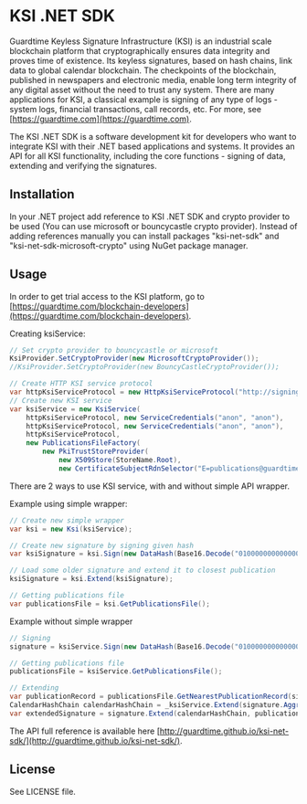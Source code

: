 # KSI .NET SDK #
Guardtime Keyless Signature Infrastructure (KSI) is an industrial scale blockchain platform that cryptographically 
ensures data integrity and proves time of existence. Its keyless signatures, based on hash chains, link data to global 
calendar blockchain. The checkpoints of the blockchain, published in newspapers and electronic media, enable long term 
integrity of any digital asset without the need to trust any system. There are many applications for KSI, a classical 
example is signing of any type of logs - system logs, financial transactions, call records, etc. For more, 
see [https://guardtime.com](https://guardtime.com).

The KSI .NET SDK is a software development kit for developers who want to integrate KSI with their .NET based applications 
and systems. It provides an API for all KSI functionality, including the core functions - signing of data, extending 
and verifying the signatures.

## Installation ##

In your .NET project add reference to KSI .NET SDK and crypto provider to be used (You can use microsoft or bouncycastle crypto provider).
Instead of adding references manually you can install packages "ksi-net-sdk" and "ksi-net-sdk-microsoft-crypto" using NuGet package manager.

## Usage ##

In order to get trial access to the KSI platform, go to [https://guardtime.com/blockchain-developers](https://guardtime.com/blockchain-developers).

Creating ksiService:

```cs
// Set crypto provider to bouncycastle or microsoft 
KsiProvider.SetCryptoProvider(new MicrosoftCryptoProvider()); 
//KsiProvider.SetCryptoProvider(new BouncyCastleCryptoProvider()); 

// Create HTTP KSI service protocol
var httpKsiServiceProtocol = new HttpKsiServiceProtocol("http://signingservice_url", "http://extendingservice_url", "http://publicationsfile_url");
// Create new KSI service
var ksiService = new KsiService(
    httpKsiServiceProtocol, new ServiceCredentials("anon", "anon"),
    httpKsiServiceProtocol, new ServiceCredentials("anon", "anon"),
    httpKsiServiceProtocol,
    new PublicationsFileFactory(
        new PkiTrustStoreProvider(
            new X509Store(StoreName.Root), 
            new CertificateSubjectRdnSelector("E=publications@guardtime.com"))));
```

There are 2 ways to use KSI service, with and without simple API wrapper.

Example using simple wrapper:

```cs
// Create new simple wrapper
var ksi = new Ksi(ksiService);

// Create new signature by signing given hash
var ksiSignature = ksi.Sign(new DataHash(Base16.Decode("010000000000000000000000000000000000000000000000000000000000000000")));

// Load some older signature and extend it to closest publication
ksiSignature = ksi.Extend(ksiSignature);

// Getting publications file
var publicationsFile = ksi.GetPublicationsFile();
```

Example without simple wrapper

```cs
// Signing 
signature = ksiService.Sign(new DataHash(Base16.Decode("010000000000000000000000000000000000000000000000000000000000000000")));

// Getting publications file 
publicationsFile = ksiService.GetPublicationsFile();

// Extending 
var publicationRecord = publicationsFile.GetNearestPublicationRecord(signature.AggregationTime);
CalendarHashChain calendarHashChain = _ksiService.Extend(signature.AggregationTime, publicationRecord.PublicationData.PublicationTime);
var extendedSignature = signature.Extend(calendarHashChain, publicationRecord);

```
The API full reference is available here [http://guardtime.github.io/ksi-net-sdk/](http://guardtime.github.io/ksi-net-sdk/).

## License ##

See LICENSE file.